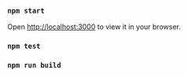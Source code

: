 ### `npm start`

Open [http://localhost:3000](http://localhost:3000) to view it in your browser.

### `npm test`

### `npm run build`

